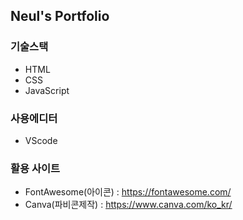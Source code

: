 ## Neul's Portfolio

### 기술스택
- HTML
- CSS
- JavaScript

### 사용에디터
- VScode

### 활용 사이트
- FontAwesome(아이콘) : https://fontawesome.com/
- Canva(파비콘제작) : https://www.canva.com/ko_kr/
